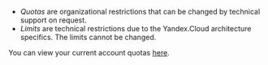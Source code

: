 - _Quotas_ are organizational restrictions that can be changed by technical support on request.
- _Limits_ are technical restrictions due to the Yandex.Cloud architecture specifics. The limits cannot be changed.

You can view your current account quotas [here](https://console.cloud.yandex.ru/?section=quotas).
